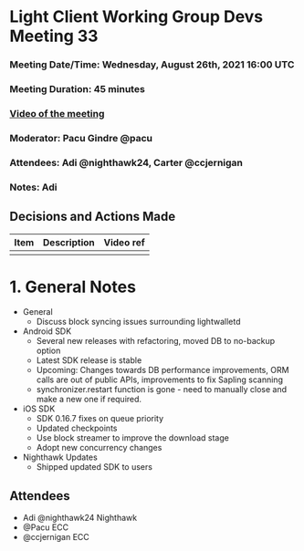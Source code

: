# Light Client Working Group Devs Meeting 33
### Meeting Date/Time: Wednesday, August 26th, 2021 16:00 UTC
### Meeting Duration: 45 minutes
### [Video of the meeting](not-recorded)
### Moderator: Pacu Gindre @pacu
### Attendees: Adi @nighthawk24, Carter @ccjernigan
### Notes: Adi

## Decisions and Actions Made
| Item | Description | Video ref |
| ------------- | ----------- | --------- |
| | ||


# 1. General Notes
* General
  - Discuss block syncing issues surrounding lightwalletd
* Android SDK
  - Several new releases with refactoring, moved DB to no-backup option
  - Latest SDK release is stable
  - Upcoming: Changes towards DB performance improvements, ORM calls are out of public APIs, improvements to fix Sapling scanning
  - synchronizer.restart function is gone - need to manually close and make a new one if required.
* iOS SDK
  - SDK 0.16.7 fixes on queue priority
  - Updated checkpoints
  - Use block streamer to improve the download stage
  - Adopt new concurrency changes
* Nighthawk Updates
  - Shipped updated SDK to users

## Attendees
* Adi @nighthawk24 Nighthawk
* @Pacu ECC
* @ccjernigan ECC